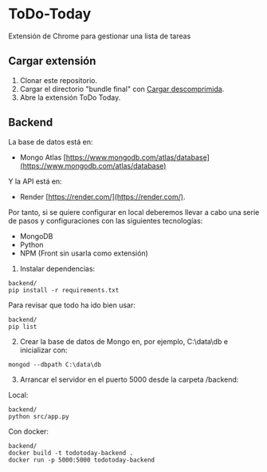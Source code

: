 # ToDo-Today

Extensión de Chrome para gestionar una lista de tareas

## Cargar extensión

1. Clonar este repositorio.
2. Cargar el directorio "bundle final" con [Cargar descomprimida](https://developer.chrome.com/docs/extensions/mv3/getstarted/development-basics/#load-unpacked).
3. Abre la extensión ToDo Today.

## Backend

La base de datos está en:
- Mongo Atlas [https://www.mongodb.com/atlas/database](https://www.mongodb.com/atlas/database)

Y la API está en:
- Render [https://render.com/](https://render.com/).

Por tanto, si se quiere configurar en local deberemos llevar a cabo una serie de pasos y configuraciones con las siguientes tecnologías:
- MongoDB
- Python
- NPM (Front sin usarla como extensión)

1. Instalar dependencias: 
```
backend/
pip install -r requirements.txt
```
Para revisar que todo ha ido bien usar:
```
backend/
pip list
```

2. Crear la base de datos de Mongo en, por ejemplo, C:\data\db e inicializar con:

```
mongod --dbpath C:\data\db
```

3. Arrancar el servidor en el puerto 5000 desde la carpeta /backend:

Local:
```
backend/
python src/app.py
```

Con docker:
```
backend/
docker build -t todotoday-backend .
docker run -p 5000:5000 todotoday-backend
```
